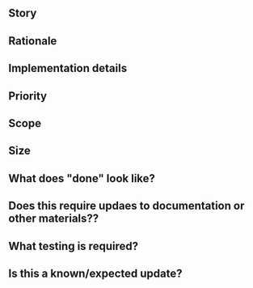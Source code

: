 <!--- Provide a general summary of the issue in the Title above -->

## Story
<!--- Describe the benefits of this change, ideally in the following format: -->
<!--- As a < type of user >, I want < some goal > so that < some reason >. -->

## Rationale
<!--- Provide the relevant background information to udnerstand why this change is needed -->
<!--- This is where you can provide more details thathelp the reader understand why you want to make this change -->

## Implementation details
<!--- Explain the steps you will take to implement this change -->

## Priority
<!--- How urgent is this issue? -->
<!--- Explain in writing or give a numerical value from 1 (nice-to-have) to 5 (critical) -->

## Scope
<!--- Which parts of the project/codebase does this affect? -->
<!--- What are the possibel downstream impacts or side-effects of this change?? -->

## Size
<!--- How long do you expect this to take? -->
<!--- How many people/person-hours are required? -->

## What does "done" look like?
<!--- Explain what needs to happen in order for this to be considered complete -->

## Does this require updaes to documentation or other materials??
<!--- Are there documentation, website or other media changes required after this change is implemented?. -->

## What testing is required?
<!--- Describe what tests are required to ensure this change has been delivered as expected -->

## Is this a known/expected update?
<!--- Has this been discussed with the core team or in a discussion forum? Provide links if possible. -->
